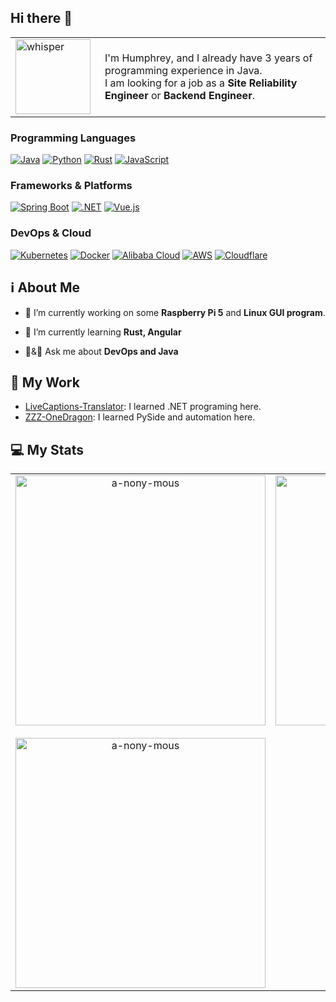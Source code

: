 ## Hi there 👋

<table align="center">
  <tr>
    <td style="vertical-align: middle;">
      <img src="https://github.com/images/mona-whisper.gif" alt="whisper" width="120px" />
    </td>
    <td style="vertical-align: middle; padding-left: 15px;">
      <p>I'm Humphrey, and I already have 3 years of programming experience in Java.<br>
      I am looking for a job as a <strong>Site Reliability Engineer</strong> or <strong>Backend Engineer</strong>.</p>
    </td>
  </tr>
</table>

### Programming Languages
[![Java](https://img.shields.io/badge/Java-%23ED8B00.svg?style=for-the-badge&logo=openjdk&logoColor=white)](#)
[![Python](https://img.shields.io/badge/Python-3670A0?style=for-the-badge&logo=python&logoColor=ffdd54)](#)
[![Rust](https://img.shields.io/badge/Rust-%23000000.svg?style=for-the-badge&logo=rust&logoColor=white)](#)
[![JavaScript](https://img.shields.io/badge/JavaScript-F7DF1E.svg?style=for-the-badge&logo=javascript&logoColor=000)](#)


### Frameworks & Platforms
[![Spring Boot](https://img.shields.io/badge/Spring%20Boot-6DB33F.svg?style=for-the-badge&logo=springboot&logoColor=white)](#)
[![.NET](https://img.shields.io/badge/.NET-512BD4.svg?style=for-the-badge&logo=dotnet&logoColor=white)](#)
[![Vue.js](https://img.shields.io/badge/Vue.js-4FC08D.svg?style=for-the-badge&logo=vuedotjs&logoColor=white)](#)

### DevOps & Cloud
[![Kubernetes](https://img.shields.io/badge/Kubernetes-326CE5.svg?style=for-the-badge&logo=kubernetes&logoColor=white)](#)
[![Docker](https://img.shields.io/badge/Docker-2496ED.svg?style=for-the-badge&logo=docker&logoColor=white)](#)
[![Alibaba Cloud](https://img.shields.io/badge/AlibabaCloud-FF6701.svg?style=for-the-badge&logo=alibabacloud&logoColor=white)](#)
[![AWS](https://img.shields.io/badge/AWS-%23FF9900.svg?style=for-the-badge&logo=amazon-aws&logoColor=white)](#)
[![Cloudflare](https://img.shields.io/badge/Cloudflare-F38020.svg?style=for-the-badge&logo=cloudflare&logoColor=white)](#)

## ℹ About Me

- 🔭 I’m currently working on some **Raspberry Pi 5** and **Linux GUI program**.

- 🌱 I’m currently learning **Rust, Angular**

- 💬&🤝 Ask me about **DevOps and Java**

## 🔨 My Work

- [LiveCaptions-Translator](https://github.com/SakiRinn/LiveCaptions-Translator): I learned .NET programing here.
- [ZZZ-OneDragon](https://github.com/OneDragon-Anything/ZenlessZoneZero-OneDragon): I learned PySide and automation here.

## 💻 My Stats

<table align="center">
  <tr>
    <td align="center" style="vertical-align: top;">
      <img src="https://github-readme-stats-navy-six-17.vercel.app/api?username=a-nony-mous&show_icons=true&locale=en&include_all_commits=true&rank_icon=github" alt="a-nony-mous" width="400px" />
      <br><br>
      <img src="https://github-readme-stats-navy-six-17.vercel.app/api/top-langs?username=a-nony-mous&show_icons=true&locale=en&layout=donut&include_all_commits=true" alt="a-nony-mous" width="400px" />
    </td>
    <td align="center" style="vertical-align: top;">
      <img src="https://github-readme-streak-stats.herokuapp.com/?user=A-nony-mous&theme=default&hide_border=false" alt="a-nony-mous" width="400px" />
    </td>
  </tr>
</table>

